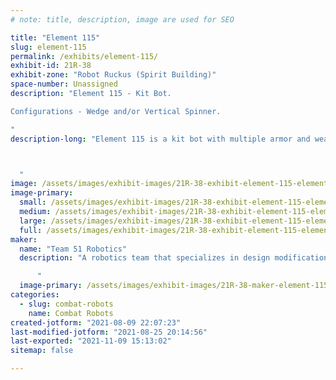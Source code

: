 ```yaml
---
# note: title, description, image are used for SEO

title: "Element 115"
slug: element-115
permalink: /exhibits/element-115/
exhibit-id: 21R-38
exhibit-zone: "Robot Ruckus (Spirit Building)"
space-number: Unassigned
description: "Element 115 - Kit Bot. 

Configurations - Wedge and/or Vertical Spinner.

"
description-long: "Element 115 is a kit bot with multiple armor and weapon configurations. Its active weapon, when in use, is a vertical spinner, but often relies on its wedge to do the work. In addition, Element 115 has some modifications to its chassis in an effort to prevent lifting and extensive tire damage. 



  "
image: /assets/images/exhibit-images/21R-38-exhibit-element-115-element-115-large.JPG
image-primary: 
  small: /assets/images/exhibit-images/21R-38-exhibit-element-115-element-115-small.JPG
  medium: /assets/images/exhibit-images/21R-38-exhibit-element-115-element-115-medium.JPG
  large: /assets/images/exhibit-images/21R-38-exhibit-element-115-element-115-large.JPG
  full: /assets/images/exhibit-images/21R-38-exhibit-element-115-element-115-full.JPG
maker: 
  name: "Team 51 Robotics"
  description: "A robotics team that specializes in design modifications in an effort to out strategize our opponents. As a newcomer, Team 51 Robotics enjoys competing, meeting new people, and learning from each experience, regardless if we win or lose.     

      "
  image-primary: /assets/images/exhibit-images/21R-38-maker-element-115-untitled-artwork-6-medium.jpg
categories: 
  - slug: combat-robots
    name: Combat Robots
created-jotform: "2021-08-09 22:07:23"
last-modified-jotform: "2021-08-25 20:14:56"
last-exported: "2021-11-09 15:13:02"
sitemap: false

---
```

